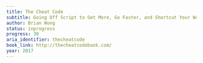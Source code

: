 ```yaml
---
title: The Cheat Code
subtitle: Going Off Script to Get More, Go Faster, and Shortcut Your Way to Success
author: Brian Wong
status: inprogress
progress: 30
aria_identifier: thecheatcode
book_link: http://thecheatcodebook.com/
year: 2017
---
```


